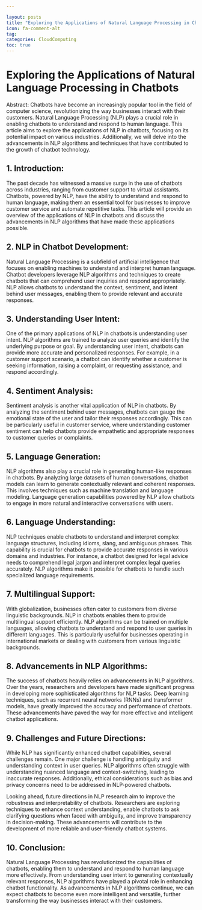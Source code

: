 ```yaml
---

layout: posts
title: "Exploring the Applications of Natural Language Processing in Chatbots"
icon: fa-comment-alt
tag:      
categories: CloudComputing
toc: true
---
```




# Exploring the Applications of Natural Language Processing in Chatbots

Abstract:
Chatbots have become an increasingly popular tool in the field of computer science, revolutionizing the way businesses interact with their customers. Natural Language Processing (NLP) plays a crucial role in enabling chatbots to understand and respond to human language. This article aims to explore the applications of NLP in chatbots, focusing on its potential impact on various industries. Additionally, we will delve into the advancements in NLP algorithms and techniques that have contributed to the growth of chatbot technology.

## 1. Introduction:
The past decade has witnessed a massive surge in the use of chatbots across industries, ranging from customer support to virtual assistants. Chatbots, powered by NLP, have the ability to understand and respond to human language, making them an essential tool for businesses to improve customer service and automate repetitive tasks. This article will provide an overview of the applications of NLP in chatbots and discuss the advancements in NLP algorithms that have made these applications possible.

## 2. NLP in Chatbot Development:
Natural Language Processing is a subfield of artificial intelligence that focuses on enabling machines to understand and interpret human language. Chatbot developers leverage NLP algorithms and techniques to create chatbots that can comprehend user inquiries and respond appropriately. NLP allows chatbots to understand the context, sentiment, and intent behind user messages, enabling them to provide relevant and accurate responses.

## 3. Understanding User Intent:
One of the primary applications of NLP in chatbots is understanding user intent. NLP algorithms are trained to analyze user queries and identify the underlying purpose or goal. By understanding user intent, chatbots can provide more accurate and personalized responses. For example, in a customer support scenario, a chatbot can identify whether a customer is seeking information, raising a complaint, or requesting assistance, and respond accordingly.

## 4. Sentiment Analysis:
Sentiment analysis is another vital application of NLP in chatbots. By analyzing the sentiment behind user messages, chatbots can gauge the emotional state of the user and tailor their responses accordingly. This can be particularly useful in customer service, where understanding customer sentiment can help chatbots provide empathetic and appropriate responses to customer queries or complaints.

## 5. Language Generation:
NLP algorithms also play a crucial role in generating human-like responses in chatbots. By analyzing large datasets of human conversations, chatbot models can learn to generate contextually relevant and coherent responses. This involves techniques such as machine translation and language modeling. Language generation capabilities powered by NLP allow chatbots to engage in more natural and interactive conversations with users.

## 6. Language Understanding:
NLP techniques enable chatbots to understand and interpret complex language structures, including idioms, slang, and ambiguous phrases. This capability is crucial for chatbots to provide accurate responses in various domains and industries. For instance, a chatbot designed for legal advice needs to comprehend legal jargon and interpret complex legal queries accurately. NLP algorithms make it possible for chatbots to handle such specialized language requirements.

## 7. Multilingual Support:
With globalization, businesses often cater to customers from diverse linguistic backgrounds. NLP in chatbots enables them to provide multilingual support efficiently. NLP algorithms can be trained on multiple languages, allowing chatbots to understand and respond to user queries in different languages. This is particularly useful for businesses operating in international markets or dealing with customers from various linguistic backgrounds.

## 8. Advancements in NLP Algorithms:
The success of chatbots heavily relies on advancements in NLP algorithms. Over the years, researchers and developers have made significant progress in developing more sophisticated algorithms for NLP tasks. Deep learning techniques, such as recurrent neural networks (RNNs) and transformer models, have greatly improved the accuracy and performance of chatbots. These advancements have paved the way for more effective and intelligent chatbot applications.

## 9. Challenges and Future Directions:
While NLP has significantly enhanced chatbot capabilities, several challenges remain. One major challenge is handling ambiguity and understanding context in user queries. NLP algorithms often struggle with understanding nuanced language and context-switching, leading to inaccurate responses. Additionally, ethical considerations such as bias and privacy concerns need to be addressed in NLP-powered chatbots.

Looking ahead, future directions in NLP research aim to improve the robustness and interpretability of chatbots. Researchers are exploring techniques to enhance context understanding, enable chatbots to ask clarifying questions when faced with ambiguity, and improve transparency in decision-making. These advancements will contribute to the development of more reliable and user-friendly chatbot systems.

## 10. Conclusion:
Natural Language Processing has revolutionized the capabilities of chatbots, enabling them to understand and respond to human language more effectively. From understanding user intent to generating contextually relevant responses, NLP algorithms have played a pivotal role in enhancing chatbot functionality. As advancements in NLP algorithms continue, we can expect chatbots to become even more intelligent and versatile, further transforming the way businesses interact with their customers.